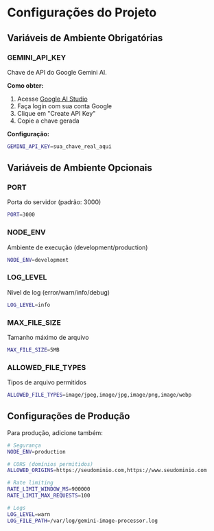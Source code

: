 # Configurações do Projeto

## Variáveis de Ambiente Obrigatórias

### GEMINI_API_KEY

Chave de API do Google Gemini AI.

**Como obter:**

1. Acesse [Google AI Studio](https://makersuite.google.com/app/apikey)
2. Faça login com sua conta Google
3. Clique em "Create API Key"
4. Copie a chave gerada

**Configuração:**

```bash
GEMINI_API_KEY=sua_chave_real_aqui
```

## Variáveis de Ambiente Opcionais

### PORT

Porta do servidor (padrão: 3000)

```bash
PORT=3000
```

### NODE_ENV

Ambiente de execução (development/production)

```bash
NODE_ENV=development
```

### LOG_LEVEL

Nível de log (error/warn/info/debug)

```bash
LOG_LEVEL=info
```

### MAX_FILE_SIZE

Tamanho máximo de arquivo

```bash
MAX_FILE_SIZE=5MB
```

### ALLOWED_FILE_TYPES

Tipos de arquivo permitidos

```bash
ALLOWED_FILE_TYPES=image/jpeg,image/jpg,image/png,image/webp
```

## Configurações de Produção

Para produção, adicione também:

```bash
# Segurança
NODE_ENV=production

# CORS (domínios permitidos)
ALLOWED_ORIGINS=https://seudominio.com,https://www.seudominio.com

# Rate limiting
RATE_LIMIT_WINDOW_MS=900000
RATE_LIMIT_MAX_REQUESTS=100

# Logs
LOG_LEVEL=warn
LOG_FILE_PATH=/var/log/gemini-image-processor.log
```
